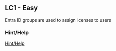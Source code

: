 ## LC1 - Easy

Entra ID groups are used to assign licenses to users

### Hint/Help

[Hint/Help](https://learn.microsoft.com/en-us/graph/api/resources/user?view=graph-rest-1.0)
